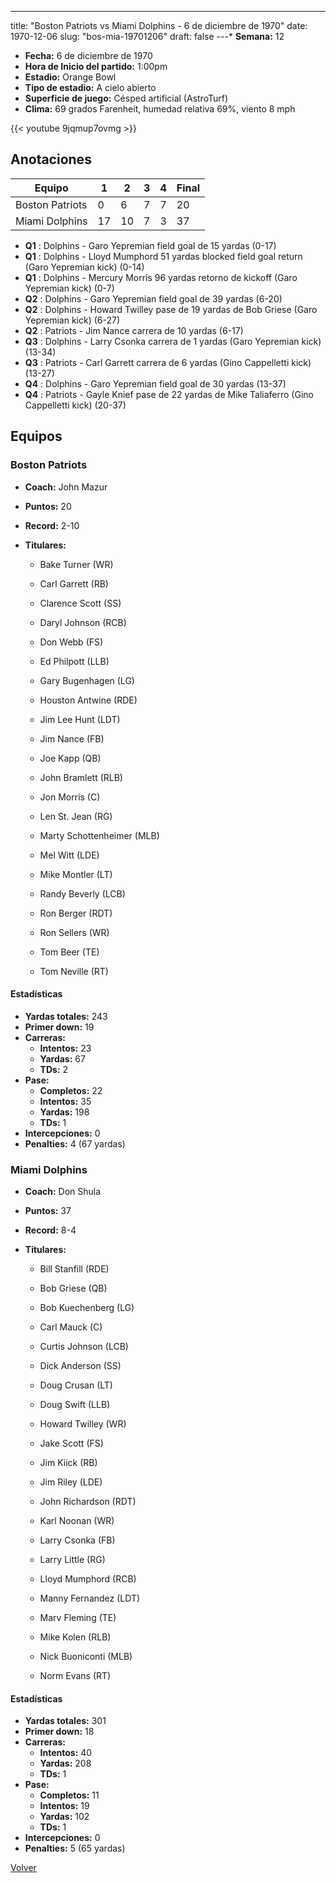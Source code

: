 ---
title: "Boston Patriots vs Miami Dolphins - 6 de diciembre de 1970"
date: 1970-12-06
slug: "bos-mia-19701206"
draft: false
---* **Semana:** 12
* **Fecha:** 6 de diciembre de 1970
* **Hora de Inicio del partido:** 1:00pm
* **Estadio:** Orange Bowl
* **Tipo de estadio:** A cielo abierto
* **Superficie de juego:** Césped artificial (AstroTurf)
* **Clima:** 69 grados Farenheit, humedad relativa 69%, viento 8 mph

{{< youtube 9jqmup7ovmg >}}


## Anotaciones
| Equipo | 1 | 2 | 3 | 4 | Final |
|--------|---|---|---|---|-------|
| Boston Patriots  | 0 | 6 | 7 | 7  | 20 |
| Miami Dolphins  | 17 | 10 | 7 | 3  | 37 |
* **Q1** : Dolphins - Garo Yepremian field goal de 15 yardas (0-17)
* **Q1** : Dolphins - Lloyd Mumphord 51 yardas blocked field goal return (Garo Yepremian kick) (0-14)
* **Q1** : Dolphins - Mercury Morris 96 yardas retorno de kickoff (Garo Yepremian kick) (0-7)
* **Q2** : Dolphins - Garo Yepremian field goal de 39 yardas (6-20)
* **Q2** : Dolphins - Howard Twilley pase de 19 yardas de Bob Griese (Garo Yepremian kick) (6-27)
* **Q2** : Patriots - Jim Nance carrera de 10 yardas (6-17)
* **Q3** : Dolphins - Larry Csonka carrera de 1 yardas (Garo Yepremian kick) (13-34)
* **Q3** : Patriots - Carl Garrett carrera de 6 yardas (Gino Cappelletti kick) (13-27)
* **Q4** : Dolphins - Garo Yepremian field goal de 30 yardas (13-37)
* **Q4** : Patriots - Gayle Knief pase de 22 yardas de Mike Taliaferro (Gino Cappelletti kick) (20-37)


## Equipos


### Boston Patriots
* **Coach:** John Mazur
* **Puntos:** 20
* **Record:** 2-10
* **Titulares:** 

  * Bake Turner (WR) 

  * Carl Garrett (RB) 

  * Clarence Scott (SS) 

  * Daryl Johnson (RCB) 

  * Don Webb (FS) 

  * Ed Philpott (LLB) 

  * Gary Bugenhagen (LG) 

  * Houston Antwine (RDE) 

  * Jim Lee Hunt (LDT) 

  * Jim Nance (FB) 

  * Joe Kapp (QB) 

  * John Bramlett (RLB) 

  * Jon Morris (C) 

  * Len St. Jean (RG) 

  * Marty Schottenheimer (MLB) 

  * Mel Witt (LDE) 

  * Mike Montler (LT) 

  * Randy Beverly (LCB) 

  * Ron Berger (RDT) 

  * Ron Sellers (WR) 

  * Tom Beer (TE) 

  * Tom Neville (RT) 

#### Estadísticas
* **Yardas totales:** 243
* **Primer down:** 19
* **Carreras:**
  * **Intentos:** 23
  * **Yardas:** 67
  * **TDs:** 2
* **Pase:**
  * **Completos:** 22
  * **Intentos:** 35
  * **Yardas:** 198
  * **TDs:** 1
* **Intercepciones:** 0
* **Penalties:** 4 (67 yardas)

### Miami Dolphins
* **Coach:** Don Shula
* **Puntos:** 37
* **Record:** 8-4
* **Titulares:** 

  * Bill Stanfill (RDE) 

  * Bob Griese (QB) 

  * Bob Kuechenberg (LG) 

  * Carl Mauck (C) 

  * Curtis Johnson (LCB) 

  * Dick Anderson (SS) 

  * Doug Crusan (LT) 

  * Doug Swift (LLB) 

  * Howard Twilley (WR) 

  * Jake Scott (FS) 

  * Jim Kiick (RB) 

  * Jim Riley (LDE) 

  * John Richardson (RDT) 

  * Karl Noonan (WR) 

  * Larry Csonka (FB) 

  * Larry Little (RG) 

  * Lloyd Mumphord (RCB) 

  * Manny Fernandez (LDT) 

  * Marv Fleming (TE) 

  * Mike Kolen (RLB) 

  * Nick Buoniconti (MLB) 

  * Norm Evans (RT) 

#### Estadísticas
* **Yardas totales:** 301
* **Primer down:** 18
* **Carreras:**
  * **Intentos:** 40
  * **Yardas:** 208
  * **TDs:** 1
* **Pase:**
  * **Completos:** 11
  * **Intentos:** 19
  * **Yardas:** 102
  * **TDs:** 1
* **Intercepciones:** 0
* **Penalties:** 5 (65 yardas)


[Volver](/historia/1970)

